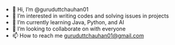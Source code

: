 - 👋 Hi, I’m @guruduttchauhan01
- 👀 I’m interested in writing codes and solving issues in projects
- 🌱 I’m currently learning Java, Python, and AI
- 💞️ I’m looking to collaborate on with everyone
- 📫 How to reach me guruduttchauhan01@gmail.com

<!---
guruduttchauhan01/guruduttchauhan01 is a ✨ special ✨ repository because its `README.md` (this file) appears on your GitHub profile.
You can click the Preview link to take a look at your changes.
--->
